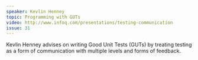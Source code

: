 ```yaml
---
speaker: Kevlin Henney
topic: Programming with GUTs
video: http://www.infoq.com/presentations/testing-communication
issue: 31
---
```


Kevlin Henney advises on writing Good Unit Tests (GUTs) by treating testing as a form of communication with multiple levels and forms of feedback.

